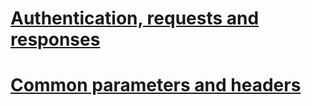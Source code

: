 # [Authentication, requests and responses](https://review.docs.microsoft.com/azure/key-vault/authentication-requests-and-responses?context=/rest/api/keyvault/rc/rc)
# [Common parameters and headers](https://review.docs.microsoft.com/azure/key-vault/common-parameters-and-headers?context=/rest/api/keyvault/rc/rc)